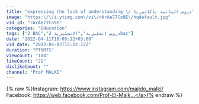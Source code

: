 ```yaml
---
title: "expressing the lack of understanding \/ دروس الثانية باكالوريا"
image: "https:\/\/i.ytimg.com\/vi\/rArAe77Co9E\/hqdefault.jpg"
vid_id: "rArAe77Co9E"
categories: "Education"
tags: ["2 BAC","دروس انجليزية","الانجليزية 2bac"]
date: "2022-04-11T18:05:12+03:00"
vid_date: "2022-04-03T15:22:12Z"
duration: "PT6M7S"
viewcount: "104"
likeCount: "21"
dislikeCount: ""
channel: "Prof MALKI"
---
```

{% raw %}Instagram: <a rel="nofollow" target="blank" href="https://www.instagram.com/majido_malki/">https://www.instagram.com/majido_malki/</a><br />Facebook:  <a rel="nofollow" target="blank" href="https://web.facebook.com/Prof-El-Malk...">https://web.facebook.com/Prof-El-Malk...</a>{% endraw %}
